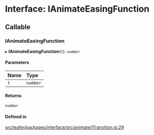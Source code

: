 # Interface: IAnimateEasingFunction

## Callable

### IAnimateEasingFunction

▸ **IAnimateEasingFunction**(`t`): `number`

#### Parameters

| Name | Type |
| :------ | :------ |
| `t` | `number` |

#### Returns

`number`

#### Defined in

[src/leafer/packages/interface/src/animate/ITransition.ts:29](https://github.com/leaferjs/leafer/blob/ce388543b1c91bc943ac7537f94ff47adf234c5d/packages/interface/src/animate/ITransition.ts#L29)
